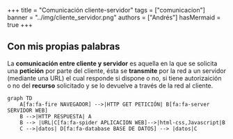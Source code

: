 +++
title = "Comunicación cliente-servidor"
tags = ["comunicacion"]
banner = "../img/cliente_servidor.png"
authors = ["Andrés"]
hasMermaid = true
+++

## Con mis propias palabras

La **comunicación entre cliente y servidor** es aquella en la que se solicita una **petición** por parte del cliente, ésta se **transmite** por la red a un servidor (mediante una URL) el cual responde si dispone o no, si tiene autorizaición o no del **recurso** solicitado y se lo devuelve a través de la red al cliente. 





```mermaid
graph TD
    A[fa:fa-fire NAVEGADOR] -->|HTTP GET PETICIÓN| B[fa:fa-server SERVIDOR WEB]
    B -->|HTTP RESPUESTA| A
    B --> |URL|C[fa:fa-spider APLICACION WEB]-->|html-css,Javascript|B
    C -->|datos| D[fa:fa-database BASE DE DATOS] --> |datos|C
```